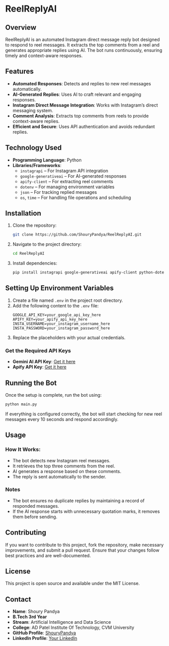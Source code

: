 # ReelReplyAI  

## Overview  
ReelReplyAI is an automated Instagram direct message reply bot designed to respond to reel messages. It extracts the top comments from a reel and generates appropriate replies using AI. The bot runs continuously, ensuring timely and context-aware responses.  

## Features  
- **Automated Responses**: Detects and replies to new reel messages automatically.  
- **AI-Generated Replies**: Uses AI to craft relevant and engaging responses.  
- **Instagram Direct Message Integration**: Works with Instagram’s direct messaging system.  
- **Comment Analysis**: Extracts top comments from reels to provide context-aware replies.  
- **Efficient and Secure**: Uses API authentication and avoids redundant replies.  

## Technology Used  
- **Programming Language**: Python  
- **Libraries/Frameworks**:  
  - `instagrapi` – For Instagram API integration  
  - `google-generativeai` – For AI-generated responses  
  - `apify-client` – For extracting reel comments  
  - `dotenv` – For managing environment variables  
  - `json` – For tracking replied messages  
  - `os`, `time` – For handling file operations and scheduling  

## Installation  

1. Clone the repository:  
   ```sh
   git clone https://github.com/ShouryPandya/ReelReplyAI.git
   ```  
2. Navigate to the project directory:  
   ```sh
   cd ReelReplyAI
   ```  
3. Install dependencies:  
   ```sh
   pip install instagrapi google-generativeai apify-client python-dotenv
   ```  

## Setting Up Environment Variables  

1. Create a file named `.env` in the project root directory.  
2. Add the following content to the `.env` file:  
   ```
   GOOGLE_API_KEY=your_google_api_key_here
   APIFY_KEY=your_apify_api_key_here
   INSTA_USERNAME=your_instagram_username_here
   INSTA_PASSWORD=your_instagram_password_here
   ```  
3. Replace the placeholders with your actual credentials.  

### Get the Required API Keys  
- **Gemini AI API Key**: [Get it here](https://aistudio.google.com/app/apikey)  
- **Apify API Key**: [Get it here](https://console.apify.com/sign-up)  

## Running the Bot  

Once the setup is complete, run the bot using:  
```sh
python main.py
```  
If everything is configured correctly, the bot will start checking for new reel messages every 10 seconds and respond accordingly.  

## Usage  

### How It Works: 
- The bot detects new Instagram reel messages.  
- It retrieves the top three comments from the reel.  
- AI generates a response based on these comments.  
- The reply is sent automatically to the sender.  

### Notes  
- The bot ensures no duplicate replies by maintaining a record of responded messages.  
- If the AI response starts with unnecessary quotation marks, it removes them before sending.  

## Contributing  
If you want to contribute to this project, fork the repository, make necessary improvements, and submit a pull request. Ensure that your changes follow best practices and are well-documented.  

## License  
This project is open source and available under the MIT License.  

## Contact  
- **Name**: Shoury Pandya  
- **B.Tech 3rd Year**  
- **Stream**: Artificial Intelligence and Data Science  
- **College**: AD Patel Institute Of Technology, CVM University  
- **GitHub Profile**: [ShouryPandya](https://github.com/ShouryPandya)  
- **LinkedIn Profile**: [Your LinkedIn](https://linkedin.com/in/shourypandya)  
